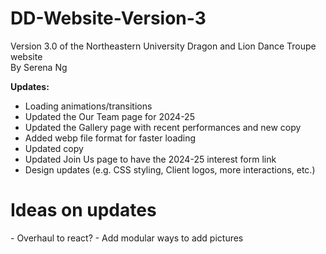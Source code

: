# DD-Website-Version-3
Version 3.0 of the Northeastern University Dragon and Lion Dance Troupe website
<br>By Serena Ng

<strong>Updates:</strong>
- Loading animations/transitions
- Updated the Our Team page for 2024-25
- Updated the Gallery page with recent performances and new copy
- Added webp file format for faster loading
- Updated copy
- Updated Join Us page to have the 2024-25 interest form link
- Design updates (e.g. CSS styling, Client logos, more interactions, etc.)

<h1>Ideas on updates</h1>
- Overhaul to react?
- Add modular ways to add pictures
